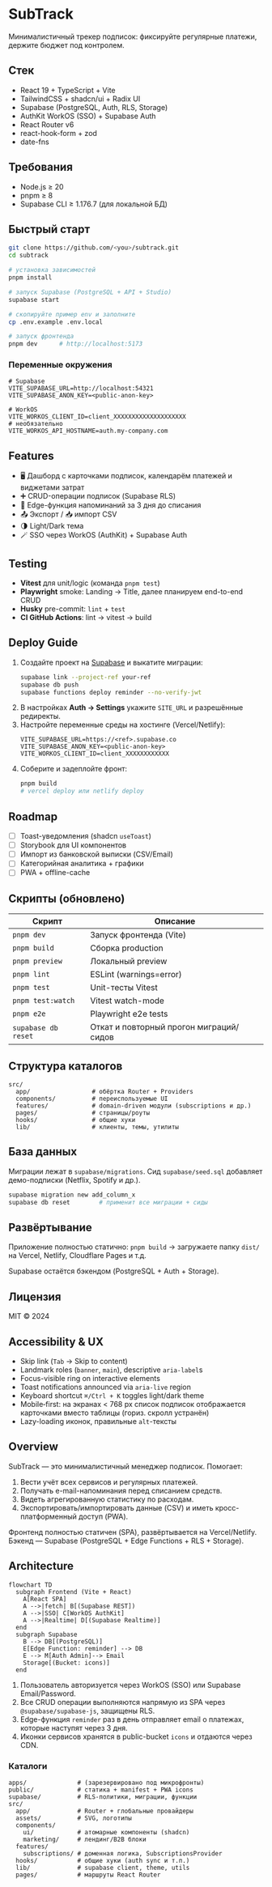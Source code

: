 # SubTrack

Минималистичный трекер подписок: фиксируйте регулярные платежи, держите бюджет под контролем.

## Стек

- React 19 + TypeScript + Vite
- TailwindCSS + shadcn/ui + Radix UI
- Supabase (PostgreSQL, Auth, RLS, Storage)
- AuthKit WorkOS (SSO) + Supabase Auth
- React Router v6
- react-hook-form + zod
- date-fns

## Требования

- Node.js ≥ 20
- pnpm ≥ 8
- Supabase CLI ≥ 1.176.7 (для локальной БД)

## Быстрый старт

```bash
git clone https://github.com/<you>/subtrack.git
cd subtrack

# установка зависимостей
pnpm install

# запуск Supabase (PostgreSQL + API + Studio)
supabase start

# скопируйте пример env и заполните
cp .env.example .env.local

# запуск фронтенда
pnpm dev      # http://localhost:5173
```

### Переменные окружения

```env
# Supabase
VITE_SUPABASE_URL=http://localhost:54321
VITE_SUPABASE_ANON_KEY=<public-anon-key>

# WorkOS
VITE_WORKOS_CLIENT_ID=client_XXXXXXXXXXXXXXXXXXXX
# необязательно
VITE_WORKOS_API_HOSTNAME=auth.my-company.com
```

## Features

- 🖥️ Дашборд с карточками подписок, календарём платежей и виджетами затрат
- ➕ CRUD-операции подписок (Supabase RLS)
- 🔔 Edge-функция напоминаний за 3 дня до списания
- 📤 Экспорт / 📥 импорт CSV
- 🌗 Light/Dark тема
- 🪄 SSO через WorkOS (AuthKit) + Supabase Auth

## Testing

- **Vitest** для unit/logic (команда `pnpm test`)
- **Playwright** smoke: Landing → Title, далее планируем end-to-end CRUD
- **Husky** pre-commit: `lint` + `test`
- **CI GitHub Actions**: lint → vitest → build

## Deploy Guide

1. Создайте проект на [Supabase](https://supabase.com) и выкатите миграции:
   ```bash
   supabase link --project-ref your-ref
   supabase db push
   supabase functions deploy reminder --no-verify-jwt
   ```
2. В настройках **Auth → Settings** укажите `SITE_URL` и разрешённые редиректы.
3. Настройте переменные среды на хостинге (Vercel/Netlify):
   ```env
   VITE_SUPABASE_URL=https://<ref>.supabase.co
   VITE_SUPABASE_ANON_KEY=<public-anon-key>
   VITE_WORKOS_CLIENT_ID=client_XXXXXXXXXXXX
   ```
4. Соберите и задеплойте фронт:
   ```bash
   pnpm build
   # vercel deploy или netlify deploy
   ```

## Roadmap

- [ ] Toast-уведомления (shadcn `useToast`)
- [ ] Storybook для UI компонентов
- [ ] Импорт из банковской выписки (CSV/Email)
- [ ] Категорийная аналитика + графики
- [ ] PWA + offline-cache

## Скрипты (обновлено)

| Скрипт               | Описание                                   |
|----------------------|--------------------------------------------|
| `pnpm dev`           | Запуск фронтенда (Vite)                    |
| `pnpm build`         | Сборка production                          |
| `pnpm preview`       | Локальный preview                          |
| `pnpm lint`          | ESLint (warnings=error)                    |
| `pnpm test`          | Unit-тесты Vitest                          |
| `pnpm test:watch`    | Vitest watch-mode                          |
| `pnpm e2e`           | Playwright e2e tests                       |
| `supabase db reset`  | Откат и повторный прогон миграций/сидов    |

## Структура каталогов

```
src/
  app/                 # обёртка Router + Providers
  components/          # переиспользуемые UI
  features/            # domain-driven модули (subscriptions и др.)
  pages/               # страницы/роуты
  hooks/               # общие хуки
  lib/                 # клиенты, темы, утилиты
```

## База данных

Миграции лежат в `supabase/migrations`.
Сид `supabase/seed.sql` добавляет демо-подписки (Netflix, Spotify и др.).

```bash
supabase migration new add_column_x
supabase db reset        # применит все миграции + сиды
```

## Развёртывание

Приложение полностью статично:
`pnpm build` → загружаете папку `dist/` на Vercel, Netlify, Cloudflare Pages и т.д.

Supabase остаётся бэкендом (PostgreSQL + Auth + Storage).

## Лицензия

MIT © 2024

## Accessibility & UX

- Skip link (`Tab` → Skip to content)
- Landmark roles (`banner`, `main`), descriptive `aria-label`s
- Focus-visible ring on interactive elements
- Toast notifications announced via `aria-live` region
- Keyboard shortcut `⌘/Ctrl + K` toggles light/dark theme
- Mobile‐first: на экранах < 768 px список подписок отображается карточками вместо таблицы (гориз. скролл устранён)
- Lazy-loading иконок, правильные `alt`-тексты

## Overview

SubTrack — это минималистичный менеджер подписок. Помогает:

1. Вести учёт всех сервисов и регулярных платежей.
2. Получать e-mail-напоминания перед списанием средств.
3. Видеть агрегированную статистику по расходам.
4. Экспортировать/импортировать данные (CSV) и иметь кросс-платформенный доступ (PWA).

Фронтенд полностью статичен (SPA), развёртывается на Vercel/Netlify. Бэкенд — Supabase (PostgreSQL + Edge Functions + RLS + Storage).

## Architecture

```mermaid
flowchart TD
  subgraph Frontend (Vite + React)
    A[React SPA]
    A -->|fetch| B[(Supabase REST])
    A -->|SSO| C[WorkOS AuthKit]
    A -->|Realtime| D[(Supabase Realtime)]
  end
  subgraph Supabase
    B --> DB[(PostgreSQL)]
    E[Edge Function: reminder] --> DB
    E --> M[Auth Admin]--> Email
    Storage[(Bucket: icons)]
  end
```

1. Пользователь авторизуется через WorkOS (SSO) или Supabase Email/Password.
2. Все CRUD операции выполняются напрямую из SPA через `@supabase/supabase-js`, защищены RLS.
3. Edge-функция `reminder` раз в день отправляет email о платежах, которые наступят через 3 дня.
4. Иконки сервисов хранятся в public-bucket `icons` и отдаются через CDN.

### Каталоги

```
apps/              # (зарезервировано под микрофронты)
public/            # статика + manifest + PWA icons
supabase/          # RLS-политики, миграции, функции
src/
  app/             # Router + глобальные провайдеры
  assets/          # SVG, логотипы
  components/
    ui/            # атомарные компоненты (shadcn)
    marketing/     # лендинг/B2B блоки
  features/
    subscriptions/ # доменная логика, SubscriptionsProvider
  hooks/           # общие хуки (auth sync и т.п.)
  lib/             # supabase client, theme, utils
  pages/           # маршруты React Router
```
